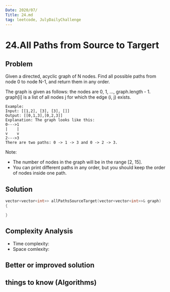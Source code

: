 ```yaml
---
Date: 2020/07/
Title: 24.md
tag: leetcode, JulyDailyChallenge
---
```

# 24.All Paths from Source to Targert

## Problem
Given a directed, acyclic graph of N nodes.  Find all possible paths from node 0 to node N-1, and return them in any order.

The graph is given as follows:  the nodes are 0, 1, ..., graph.length - 1.  graph[i] is a list of all nodes j for which the edge (i, j) exists.
```
Example:
Input: [[1,2], [3], [3], []] 
Output: [[0,1,3],[0,2,3]] 
Explanation: The graph looks like this:
0--->1
|    |
v    v
2--->3
There are two paths: 0 -> 1 -> 3 and 0 -> 2 -> 3.
```
Note:

- The number of nodes in the graph will be in the range [2, 15].
- You can print different paths in any order, but you should keep the order of nodes inside one path.
## Solution
```cpp
vector<vector<int>> allPathsSourceTarget(vector<vector<int>>& graph)
{

}
```
## Complexity Analysis
- Time complexity:
- Space comlexity:
## Better or improved solution

## things to know (Algorithms)